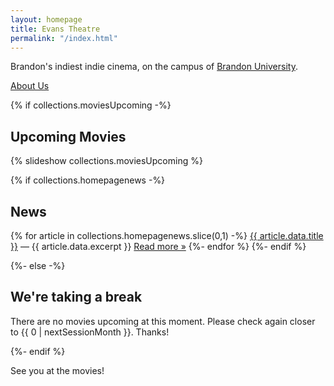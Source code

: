 ```yaml
---
layout: homepage
title: Evans Theatre
permalink: "/index.html"
---
```


Brandon's indiest indie cinema, on the campus of [Brandon University](https://www.brandonu.ca/).

[About Us](/about/)

{% if collections.moviesUpcoming -%}

## Upcoming Movies

{% slideshow collections.moviesUpcoming %}

{% if collections.homepagenews -%}
<h2>News</h2>
  {% for article in collections.homepagenews.slice(0,1) -%}
  	<a href="{{ article.data.permalink }}">{{ article.data.title }}</a> — {{ article.data.excerpt }} <a href="{{ article.data.permalink }}">Read more »</a>
  {%- endfor %}
{%- endif %}

{%- else -%}

## We're taking a break

There are no movies upcoming at this moment. Please check again closer to {{ 0 | nextSessionMonth }}. Thanks!

{%- endif %}

See you at the movies!